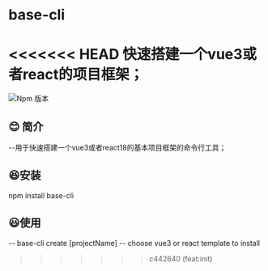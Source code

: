 # base-cli
<<<<<<< HEAD
快速搭建一个vue3或者react的项目框架；
=======
![Npm 版本](https://img.shields.io/badge/base-cli_v0.0.1-green)

## 😊 简介
--用于快速搭建一个vue3或者react18的基本项目框架的命令行工具；

## 😆安装
npm install base-cli

## 😃使用
-- base-cli create [projectName]
-- choose vue3 or react template to install  
>>>>>>> c442640 (feat:init)
